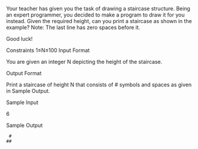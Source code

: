 Your teacher has given you the task of drawing a staircase structure. Being an expert programmer, you decided to make a program to draw it for you instead. Given the required height, can you print a staircase as shown in the example? 
Note: The last line has zero spaces before it.

Good luck!

Constraints 
1≤N≤100
Input Format

You are given an integer N depicting the height of the staircase.

Output Format

Print a staircase of height N that consists of # symbols and spaces as given in Sample Output.

Sample Input

6

Sample Output

     #
    ##
   ###
  ####
 #####
######